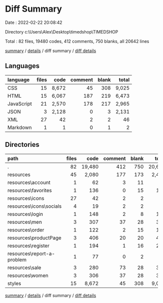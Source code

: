 # Diff Summary

Date : 2022-02-22 20:08:42

Directory c:\Users\Alex\Desktop\timedshop\TIMEDSHOP

Total : 82 files,  19480 codes, 412 comments, 750 blanks, all 20642 lines

[summary](results.md) / [details](details.md) / diff summary / [diff details](diff-details.md)

## Languages
| language | files | code | comment | blank | total |
| :--- | ---: | ---: | ---: | ---: | ---: |
| CSS | 15 | 8,672 | 45 | 308 | 9,025 |
| HTML | 15 | 6,067 | 187 | 219 | 6,473 |
| JavaScript | 21 | 2,570 | 178 | 217 | 2,965 |
| JSON | 3 | 2,128 | 0 | 3 | 2,131 |
| XML | 27 | 42 | 2 | 2 | 46 |
| Markdown | 1 | 1 | 0 | 1 | 2 |

## Directories
| path | files | code | comment | blank | total |
| :--- | ---: | ---: | ---: | ---: | ---: |
| . | 82 | 19,480 | 412 | 750 | 20,642 |
| resources | 45 | 2,080 | 177 | 173 | 2,430 |
| resources\account | 1 | 62 | 3 | 11 | 76 |
| resources\favorites | 1 | 136 | 0 | 15 | 151 |
| resources\icons | 27 | 42 | 2 | 2 | 46 |
| resources\icons\socials | 4 | 19 | 2 | 2 | 23 |
| resources\login | 1 | 148 | 2 | 8 | 158 |
| resources\men | 3 | 307 | 37 | 28 | 372 |
| resources\order | 1 | 122 | 2 | 15 | 139 |
| resources\productPage | 3 | 406 | 20 | 20 | 446 |
| resources\register | 1 | 194 | 1 | 16 | 211 |
| resources\report-a-problem | 1 | 77 | 0 | 2 | 79 |
| resources\sale | 3 | 280 | 73 | 28 | 381 |
| resources\women | 3 | 306 | 37 | 28 | 371 |
| styles | 15 | 8,672 | 45 | 308 | 9,025 |

[summary](results.md) / [details](details.md) / diff summary / [diff details](diff-details.md)